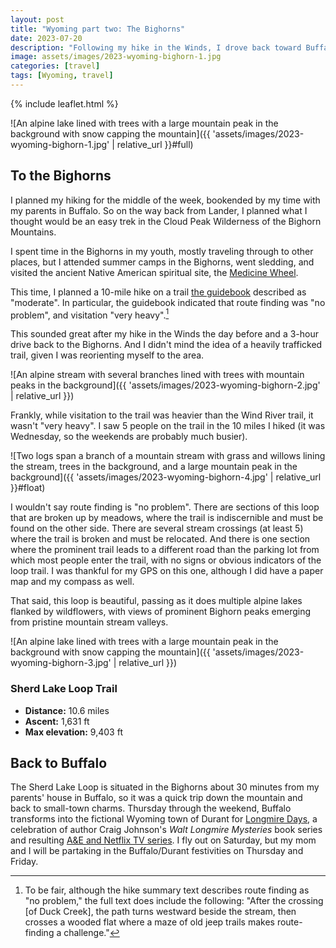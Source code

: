 ```yaml
---
layout: post
title: "Wyoming part two: The Bighorns"
date: 2023-07-20
description: "Following my hike in the Winds, I drove back toward Buffalo, with a stop for a hike in the Cloud Peak Wilderness of the Bighorn Mountains."
image: assets/images/2023-wyoming-bighorn-1.jpg
categories: [travel]
tags: [Wyoming, travel]
---
```


{% include leaflet.html %}

![An alpine lake lined with trees with a large mountain peak in the background with snow capping the mountain]({{ 'assets/images/2023-wyoming-bighorn-1.jpg' | relative_url }}#full)

## To the Bighorns

I planned my hiking for the middle of the week, bookended by my time with my parents in Buffalo. So on the way back from Lander, I planned what I thought would be an easy trek in the Cloud Peak Wilderness of the Bighorn Mountains.

I spent time in the Bighorns in my youth, mostly traveling through to other places, but I attended summer camps in the Bighorns, went sledding, and visited the ancient Native American spiritual site, the [Medicine Wheel](https://www.wyohistory.org/encyclopedia/medicine-wheel).

This time, I planned a 10-mile hike on a trail [the guidebook](https://www.rei.com/product/197756/falconguides-hiking-wyomings-cloud-peak-wilderness) described as "moderate". In particular, the guidebook indicated that route finding was "no problem", and visitation "very heavy".[^1]

[^1]: To be fair, although the hike summary text describes route finding as "no problem," the full text does include the following: "After the crossing [of Duck Creek], the path turns westward beside the stream, then crosses a wooded flat where a maze of old jeep trails makes route-finding a challenge."

This sounded great after my hike in the Winds the day before and a 3-hour drive back to the Bighorns. And I didn't mind the idea of a heavily trafficked trail, given I was reorienting myself to the area. 

![An alpine stream with several branches lined with trees with mountain peaks in the background]({{ 'assets/images/2023-wyoming-bighorn-2.jpg' | relative_url }})

Frankly, while visitation to the trail was heavier than the Wind River trail, it wasn't "very heavy". I saw 5 people on the trail in the 10 miles I hiked (it was Wednesday, so the weekends are probably much busier).

![Two logs span a branch of a mountain stream with grass and willows lining the stream, trees in the background, and a large mountain peak in the background]({{ 'assets/images/2023-wyoming-bighorn-4.jpg' | relative_url }}#float)

I wouldn't say route finding is "no problem". There are sections of this loop that are broken up by meadows, where the trail is indiscernible and must be found on the other side. There are several stream crossings (at least 5) where the trail is broken and must be relocated. And there is one section where the prominent trail leads to a different road than the parking lot from which most people enter the trail, with no signs or obvious indicators of the loop trail. I was thankful for my GPS on this one, although I did have a paper map and my compass as well.

That said, this loop is beautiful, passing as it does multiple alpine lakes flanked by wildflowers, with views of prominent Bighorn peaks emerging from pristine mountain stream valleys.

![An alpine lake lined with trees with a large mountain peak in the background with snow capping the mountain]({{ 'assets/images/2023-wyoming-bighorn-3.jpg' | relative_url }})

### Sherd Lake Loop Trail

- **Distance:** 10.6 miles
- **Ascent:** 1,631 ft
- **Max elevation:** 9,403 ft

 <div class="map" id="map"></div>

<script>
    var map = L.map('map').setView([44.26163, -107.00677], 12)    
    var bighornTrack = {% include data/2023/bighorns-sherd-lake-71923.html %}

        L.tileLayer('{{ site.data.maptiles.tiles }}', {
        attribution: '{{ site.data.maptiles.attribution }}',
        subdomains: 'abcd',
        maxZoom: 19
        }).addTo(map);

    L.geoJSON(bighornTrack, {color: '{{ site.data.maptiles.color }}'}).addTo(map);
</script>


## Back to Buffalo
The Sherd Lake Loop is situated in the Bighorns about 30 minutes from my parents' house in Buffalo, so it was a quick trip down the mountain and back to small-town charms. Thursday through the weekend, Buffalo transforms into the fictional Wyoming town of Durant for [Longmire Days](https://www.longmiredays.com/), a celebration of author Craig Johnson's <cite>Walt Longmire Mysteries</cite> book series and resulting [A&E and Netflix TV series](https://en.wikipedia.org/wiki/Longmire_(TV_series)). I fly out on Saturday, but my mom and I will be partaking in the Buffalo/Durant festivities on Thursday and Friday.
